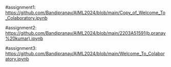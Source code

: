 #assignment1: https://github.com/Bandipranay/AIML2024/blob/main/Copy_of_Welcome_To_Colaboratory.ipynb

#assignment2: https://github.com/Bandipranay/AIML2024/blob/main/2203A51591(b.pranay%20kumar).ipynb

#assignment3: https://github.com/Bandipranay/AIML2024/blob/main/Welcome_To_Colaboratory.ipynb
